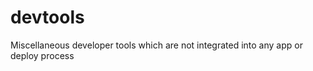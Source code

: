 devtools
========

Miscellaneous developer tools which are not integrated into any app or deploy process
